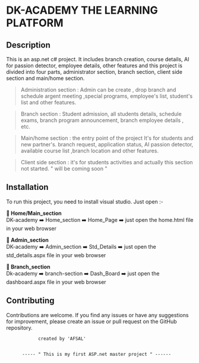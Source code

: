 



   #  DK-ACADEMY THE LEARNING PLATFORM 
    
## Description
  This is an asp.net c# project. It includes branch creation, course details, AI for
passion detector, employee details, other features and this project is divided
into four parts, administrator section, branch section, client side section and
main/home section.



> Administration section : Admin can be create , drop branch and schedule
argent meeting ,special programs, employee's list, student's list and other
features.

> Branch section : Student admission, all students details, schedule exams,
branch program announcement, branch employee details , etc.

> Main/home section : the entry point of the project It's for students and new
partner's. branch request, application status, AI passion detector, available
course list ,branch location and other features.

> Client side section : it's for students activities and actually this section not
started. " will be coming soon "

## Installation
To run this project, you need to install visual studio. Just open :-

<b>🏴 Home/Main_section </b>
<br>
DK-academy ➡️ Home_section ➡️ Home_Page ➡️ just open the home.html file in your web browser

<b> 🏴 Admin_section </b>
<br>
DK-academy ➡️ Admin_section ➡️ Std_Details ➡️ just open the std_details.aspx file in your web browser


<b> 🏴 Branch_section </b>
<br>
Dk-academy ➡️ branch-section ➡️ Dash_Board ➡️ just open the dashboard.aspx file in your web browser



## Contributing
Contributions are welcome. If you find any issues or have any suggestions for improvement, please create an issue or pull request on the GitHub repository.
    
    
                created by 'AFSAL'


          ----- " This is my first ASP.net master project " ------

